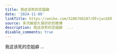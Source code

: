 ```yaml
---
title: 我这该死的恋姐癖
date: '2024-11-09'
linkTitle: https://weibo.com/5286768287/OFvjwcGER
source: 多次婉拒久保织织的微博
description: 我这该死的恋姐癖  ...
disable_comments: true
---
```

我这该死的恋姐癖  ...